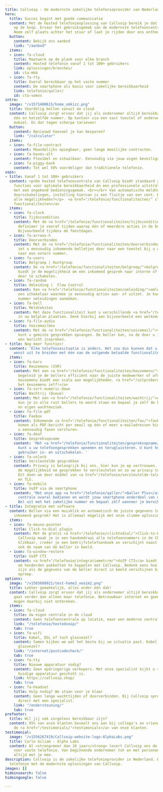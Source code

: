 ```yaml
---
title: Callvoip - de modernste zakelijke telefonieprovider van Nederland
hero:
  title: Succes begint met goede communicatie
  content: Met de hosted telefonieoplossing van Callvoip bereik je dat met één druk
    op de knop. Ervaar het gebruiksgemak van de modernste telefooncentrale in de cloud!
    Neem zelf plaats achter het stuur of laat je rijden door ons enthousiaste supportteam.
  button:
    content: Bekijk ons aanbod
    link: "/aanbod"
  items:
  - icon: fa-cloud
    title: Maatwerk op de plank voor elke branch
    content: Hosted telefonie vanaf 1 tot 100+ gebruikers
    link: oplossingen/branches/
    id: cta-mkb
  - icon: fa-tty
    title: Overal bereikbaar op het vaste nummer
    content: De smartphone als basis voor zakelijke bereikbaarheid
    link: telefonie/qaller/
    id: cta-vamos
intro:
  image: "/v1571400615/home_omkizz.png"
  title: Voordelig bellen vanuit de cloud
  content: Callvoip zorgt ervoor dat jij als ondernemer altijd bereikbaar bent op
    één en hetzelfde nummer. Op kantoor via een vast toestel of onderweg via je eigen
    mobiel. En dat tegen scherpe tarieven!
  button:
    content: Benieuwd hoeveel je kan besparen?
    link: "/calculator"
  items:
  - icon: fa-file-contract
    content: Maandelijks opzegbaar, geen lange moeilijke contracten.
  - icon: fa-boxes-alt
    content: Flexibel en schaalbaar. Eenvoudig via jouw eigen beveiligde omgeving.
  - icon: fa-piggy-bank
    content: Tot wel 50% voordeliger dan traditionele telefonie.
usps:
- title: Vanaf 1 tot 100+ gebruikers
  content: <p>De hosted telefooncentrale van Callvoip biedt standaard alle belangrijke
    functies voor optimale bereikbaarheid én een professionele uitstraling. En dat
    met een ongekend bedieningsgemak. <br></br> Van automatische meldteksten tot slimme
    doorschakelingen, instelling hiervan is een fluitje van een cent. Benieuwd naar
    alle mogelijkheden?</p>  <a href="/telefonie/functionaliteiten/" class="button">Overzicht
    functionaliteiten</a>
  items:
  - icon: fa-clock
    title: Tijdscondities
    content: Met de <a href="/telefonie/functionaliteiten/tijdsconditie/">tijdsconditie-app</a>
      definieer je vooraf tijden waarop één of meerdere acties in de belroute plaatsvinden.
      Bijvoorbeeld tijdens de feestdagen.
  - icon: fa-arrows-h
    title: Doorverbinden
    content: Met de <a href="/telefonie/functionaliteiten/doorverbinden/">doorverbinden-app</a>
      zet u eenvoudig inkomende belletjes door naar een toestel bij u op kantoor of
      naar een extern nummer.
  - icon: fa-users
    title: Belgroep | Huntgroup
    content: De <a href="/telefonie/functionaliteiten/belgroep/">belgroep-app</a>
      biedt je de mogelijkheid om een inkomend gesprek naar interne of externe nummers
      door te schakelen.
  - icon: fa-random
    title: Omleiding |  Flow Control
    content: Een <a href="/telefonie/functionaliteiten/omleiding/">omleiding</a> is
      een schakelaar waarmee je eenvoudig acties aan- of uitzet. Je kunt voor elk
      nummer omleidingen aanmaken.
  - icon: fa-bell
    title: Meldteksten
    content: Met deze functionaliteit kunt u verschillende <a href="/telefonie/functionaliteiten/meldtekst/">meldteksten</a>
      in uw belplan plaatsen. Denk hierbij aan bijvoorbeeld een welkomsttekst.
  - icon: fa-file-audio
    title: Voicemailbox
    content: Met de <a href="/telefonie/functionaliteiten/voicemail/">voicemailbox</a>
      kunt u gemiste gesprekken opvangen. De beller kan, na de door u ingestelde melding,
      een bericht inspreken.
- title: Nog meer functies!
  content: 'Elke telefoniesituatie is anders. Het zou dus kunnen dat u de basis telefooncentrale
    wenst uit te breiden met één van de volgende betaalde functionaliteiten:'
  items:
  - icon: fa-bars
    title: Keuzemenu (IVR)
    content: Met een <a href="/telefonie/functionaliteiten/keuzemenu/">keuzemenu</a>
      begeleid je de bellers efficiënt naar de juiste medewerker of afdeling. Het
      keuzemenu biedt een scala aan mogelijkheden. <a href="/uitproberen/">Probeer
      het keuzemenu zelf!</a>
  - icon: fa-sort-numeric-down
    title: Wachtrij (Queue)
    content: Met een <a href="/telefonie/functionaliteiten/wachtrij/">wachtrij</a>
      kun je in alle rust bellers te woord staan en bepaal je zelf de begroetingsmelding(en)
      en eigen wachtmuziek.
  - icon: fa-file-pdf
    title: Faxbox
    content: Inkomende <a href="/telefonie/functionaliteiten/fax/">faxberichten</a>
      komen als PDF-bericht per email op één of meer e-mailadressen binnen. Ook kunt
      u eenvoudig faxen versturen.
  - icon: fa-deaf
    title: Gespreksopname
    content: 'Met <a href="/telefonie/functionaliteiten/gespreksopname/">gespreksopname</a>
      kunt u uw telefoongesprekken opnemen en terugluisteren. U kunt het zelf per
      gebruiker in- en uitschakelen. '
  - icon: fa-unlock
    title: Versleutelde gesprekken
    content: Privacy is belangrijk bij ons, hier kun je op vertrouwen. Wij bieden
      de mogelijkheid om gesprekken te versleutelen en zo uw privacy te waarborgen.
      Dit doen we door middel van <a href="/telefonie/versleutelde-telefoongesprekken/">SRTP</a>
      en TLS.
  - icon: fa-mobile
    title: VoIP via de smartphone
    content: 'Met onze app <a href="/telefonie/qaller/">Qaller Plus</a> kun je onze
      centrale overal bedienen en wordt jouw smartphone onderdeel van de telefooncentrale.
      Bel uit met het zakelijke nummer en bepaal zèlf wanneer je bereikbaar wilt zijn. '
- title: Integratie met software
  content: Bellen via een muisklik en automatisch de juiste gegevens tonen bij een
    inkomend gesprek? Het is allemaal mogelijk met onze slimme oplossingen.
  items:
  - icon: fa-mouse-pointer
    title: Click-to-Dial plugin
    content: Met de gratis <a href="/telefonie/clicktodial/">Click-to-Dial plugin</a>  van
      Callvoip maak je in een handomdraai alle telefoonnummers in de Chrome browser
      klikbaar, creëer je een bedrijfstelefoonboek en verschijnt naast het telefoonnummer
      ook de naam van de beller in beeld.
  - icon: fa-window-restore
    title: VoIP CTI
    content: <a href="/telefonie/integratiemetcrm/">VoIP CTI</a> biedt de mogelijkheid
      om honderden pakketten te koppelen met Callvoip. Bedenk eens hoe fijn het zou
      zijn als de gegevens van de beller direct in beeld verschijnen bij een inkomende
      oproep.
options:
  image: "/v1565688921/test-home3_xea1m2.png"
  title: Lekker gemakkelijk, alles onder één dak!
  content: Callvoip zorgt ervoor dat jij als ondernemer altijd bereikbaar bent, dat
    gaat verder dan alleen maar telefonie. Betrouwbaar internet en goede apparatuur
    mogen daarbij niet ontbreken.
  items:
  - icon: fa-cloud
    title: Uw eigen centrale in de cloud
    content: Geen telefooncentrale op locatie, maar een moderne centrale in de cloud.
    link: "/telefonie/hostedvoip/"
    tab: true
  - icon: fa-wifi
    title: Kabel, DSL of toch glasvezel?
    content: Samen kijken we wat het beste bij uw situatie past. Kabel, ADSL of toch
      glasvezel?
    link: "/internet/postcodecheck/"
    tab: true
  - icon: fa-tty
    title: Nieuwe apparatuur nodig?
    content: Geen opdringerige verkopers. Met onze specialist kijkt u samen of uw
      huidige apparatuur geschikt is.
    link: https://callvoip.shop/
    tab: true
  - icon: fa-headset
    title: Hulp nodig? We staan voor je klaar
    content: Geen lange wachttijden of doorverbinden. Bij Callvoip spreek je altijd
      direct met een specialist.
    link: "/ondersteuning/"
    tab: true
prefooter:
  title: Wil jij ook zorgeloos bereikbaar zijn?
  content: 95% van onze klanten beveelt ons aan bij collega's en vrienden. Bekijk
    de <a href="/testimonials/">testimonials</a> van onze klanten.
testimonial:
  image: "/v1556267419/Callvoip-website-logo-AlphaLabs.png"
  title: Carlo Giliam - Alpha Labs
  content: Al <strong>meer dan 10 jaar</strong> levert Callvoip ons de benodigde oplossingen
    voor vaste telefonie. Van beginnende ondernemer tot en met personeel; ze denken
    altijd met je mee.
description: Callvoip is de zakelijke telefonieprovider in Nederland. Bespaar op je
  telefonie met de modernste oplossingen van Callvoip.
images: []
hideinsearch: false
hideingoogle: false

---
```

